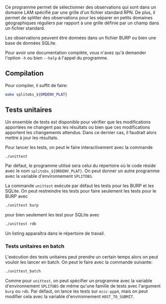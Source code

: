 Ce programme permet de sélectionner des observations qui sont dans un
domaine LAM spécifié par une grille d'un fichier standard RPN.  De
plus, il permet de splitter des observations pour les séparer en
petits domaines géographiques réguliers par rapport à une grille
définie par un champ dans un fichier standard.

Les observations peuvent être données dans un fichier BURP ou bien une
base de données SQLite.

Pour avoir une documentation complète, vous n'avez qu'à demander
l'option `-h` ou bien `--help` à l'appel du programme.

## Compilation

Pour compiler, il suffit de faire:
```bash
make splitobs_${ORDENV_PLAT}
```

## Tests unitaires

Un ensemble de tests est disponible pour vérifier que les
modifications apportées ne changent pas les résultats ou bien que ces
modifications apportent les changements attendus.  Dans ce dernier
cas, il faudrait alors mettre à jour les résultats.

Pour lancer les tests, on peut le faire interactivement avec la commande
```bash
./unittest
```

Par défaut, le programme utilisé sera celui du répertoire où le code
réside avec le nom `splitobs_${ORDENV_PLAT}`.  On peut donner un autre
programme avec la variable d'environnement `SPLITOBS`.

La commande `unittest` exécute par défaut les tests pour les BURP et
les SQLite.  On peut restreindre les tests pour faire seulement les
tests pour le BURP avec
```bash
./unittest burp
```
pour bien seulement les test pour SQLite avec
```bash
./unittest rdb
```

Un listing apparaîtra dans le répertoire de travail.

### Tests unitaires en batch

L'exécution des tests unitaires peut prendre un certain temps alors on
peut vouloir les lancer en batch.  On peut le faire avec la commande
suivante:
```bash
./unittest_batch
```
Comme pour `unittest`, on peut spécifier un programme avec la variable
d'environnement `SPLITOBS` de même qu'une famille de tests avec
l'argument `burp` ou `rdb`.  Par défaut, on lance les tests sur
`eccc-ppp4`, mais on peut modifier cela avec la variable
d'environnement `HOST_TO_SUBMIT`.
